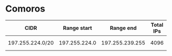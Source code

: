 # Comoros

CIDR               | Range start     | Range end       | Total IPs  | Assign date | Owner
------------------ | --------------- | --------------- | ---------- | ----------- | -----
197.255.224.0/20   | 197.255.224.0   | 197.255.239.255 | 4096       | 2011-08-30  | 
